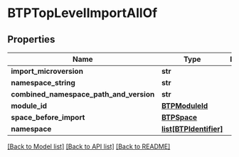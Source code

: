 # BTPTopLevelImportAllOf

## Properties
Name | Type | Description | Notes
------------ | ------------- | ------------- | -------------
**import_microversion** | **str** |  | [optional] 
**namespace_string** | **str** |  | [optional] 
**combined_namespace_path_and_version** | **str** |  | [optional] 
**module_id** | [**BTPModuleId**](BTPModuleId.md) |  | [optional] 
**space_before_import** | [**BTPSpace**](BTPSpace.md) |  | [optional] 
**namespace** | [**list[BTPIdentifier]**](BTPIdentifier.md) |  | [optional] 

[[Back to Model list]](../README.md#documentation-for-models) [[Back to API list]](../README.md#documentation-for-api-endpoints) [[Back to README]](../README.md)


